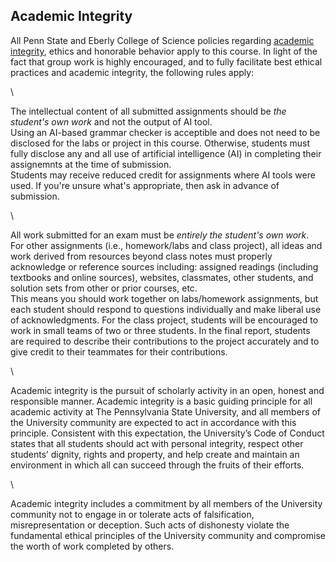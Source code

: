 ## Academic Integrity

All Penn State and Eberly College of Science policies regarding [academic integrity](http://senate.psu.edu/policies-and-rules-for-undergraduate-students/47-00-48-00-and-49-00-grades/#49-20), ethics and honorable behavior apply to this course.  In light of the fact that group work is highly encouraged, and to fully facilitate best ethical practices and academic integrity, the following rules apply:

\\

The intellectual content of all submitted assignments should be _the student's own work_ and not the output of AI tool.  
Using an AI-based grammar checker is acceptible and does not need to be disclosed for the labs or project in this course.
Otherwise, students must fully disclose any and all use of artificial intelligence (AI) in completing their assignemnts at the time of submission.  
Students may receive reduced credit for assignments where AI tools were used.  If you're unsure what's appropriate, then ask in advance of submission.

\\

All work submitted for an exam must be _entirely the student's own work_.  
For other assignments (i.e., homework/labs and class project), all ideas and work derived from resources beyond class notes must properly acknowledge or reference sources including: assigned readings (including textbooks and online sources), websites, classmates, other students, and solution sets from other or prior courses, etc.  
This means you should work together on labs/homework assignments, but each student should respond to questions individually and make liberal use of acknowledgments.
For the class project, students will be encouraged to work in small teams of two or three students.  In the final report, students are required to describe their contributions to the project accurately and to give credit to their teammates for their contributions.  

\\

Academic integrity is the pursuit of scholarly activity in an open, honest and responsible manner. Academic integrity is a basic guiding principle for all academic activity at The Pennsylvania State University, and all members of the University community are expected to act in accordance with this principle. Consistent with this expectation, the University’s Code of Conduct states that all students should act with personal integrity, respect other students’ dignity, rights and property, and help create and maintain an environment in which all can succeed through the fruits of their efforts.

\\

Academic integrity includes a commitment by all members of the University community not to engage in or tolerate acts of falsification, misrepresentation or deception. Such acts of dishonesty violate the fundamental ethical principles of the University community and compromise the worth of work completed by others.
